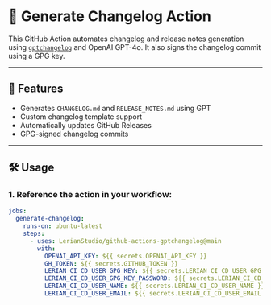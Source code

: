 # 📝 Generate Changelog Action

This GitHub Action automates changelog and release notes generation using [`gptchangelog`](https://github.com/lerian-studio/gptchangelog) and OpenAI GPT-4o. It also signs the changelog commit using a GPG key.

---

## 🚀 Features

- Generates `CHANGELOG.md` and `RELEASE_NOTES.md` using GPT
- Custom changelog template support
- Automatically updates GitHub Releases
- GPG-signed changelog commits

---

## 🛠️ Usage

### 1. Reference the action in your workflow:

```yaml
jobs:
  generate-changelog:
    runs-on: ubuntu-latest
    steps:
      - uses: LerianStudio/github-actions-gptchangelog@main
        with:
          OPENAI_API_KEY: ${{ secrets.OPENAI_API_KEY }}
          GH_TOKEN: ${{ secrets.GITHUB_TOKEN }}
          LERIAN_CI_CD_USER_GPG_KEY: ${{ secrets.LERIAN_CI_CD_USER_GPG_KEY }}
          LERIAN_CI_CD_USER_GPG_KEY_PASSWORD: ${{ secrets.LERIAN_CI_CD_USER_GPG_KEY_PASSWORD }}
          LERIAN_CI_CD_USER_NAME: ${{ secrets.LERIAN_CI_CD_USER_NAME }}
          LERIAN_CI_CD_USER_EMAIL: ${{ secrets.LERIAN_CI_CD_USER_EMAIL }}
